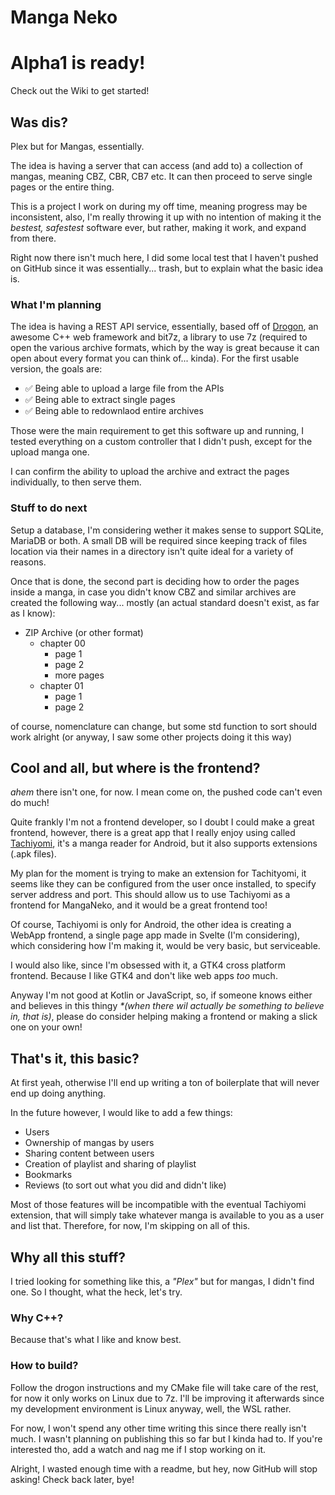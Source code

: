 # Manga Neko

# Alpha1 is ready!

Check out the Wiki to get started!

## Was dis?

Plex but for Mangas, essentially.

The idea is having a server that can access (and add to) a collection of mangas, meaning CBZ, CBR, CB7 etc. It can then proceed to serve single pages or the entire thing.

This is a project I work on during my off time, meaning progress may be inconsistent, also, I'm really throwing it up with no intention of making it the *bestest, safestest* software ever, but rather, making it work, and expand from there.

Right now there isn't much here, I did some local test that I haven't pushed on GitHub since it was essentially... trash, but to explain what the basic idea is.

### What I'm planning

The idea is having a REST API service, essentially, based off of [Drogon](https://github.com/drogonframework/drogon), an awesome C++ web framework and bit7z, a library to use 7z (required to open the various archive formats, which by the way is great because it can open about every format you can think of... kinda).
For the first usable version, the goals are:

 - :white_check_mark: Being able to upload a large file from the APIs
 - :white_check_mark: Being able to extract single pages
 - :white_check_mark: Being able to redownlaod entire archives

Those were the main requirement to get this software up and running, I tested everything on a custom controller that I didn't push, except for the upload manga one.

I can confirm the ability to upload the archive and extract the pages individually, to then serve them.

### Stuff to do next

Setup a database, I'm considering wether it makes sense to support SQLite, MariaDB or both. A small DB will be required since keeping track of files location via their names in a directory isn't quite ideal for a variety of reasons.

Once that is done, the second part is deciding how to order the pages inside a manga, in case you didn't know CBZ and similar archives are created the following way... mostly (an actual standard doesn't exist, as far as I know):

 - ZIP Archive (or other format)
   - chapter 00
     - page 1
     - page 2
     - more pages
   - chapter 01
     - page 1
     - page 2

of course, nomenclature can change, but some std function to sort should work alright (or anyway, I saw some other projects doing it this way)

## Cool and all, but where is the frontend?

*ahem* there isn't one, for now. I mean come on, the pushed code can't even do much!

Quite frankly I'm not a frontend developer, so I doubt I could make a great frontend, however, there is a great app that I really enjoy using called [Tachiyomi](https://tachiyomi.org/), it's a manga reader for Android, but it also supports extensions (.apk files).

My plan for the moment is trying to make an extension for Tachityomi, it seems like they can be configured from the user once installed, to specify server address and port. This should allow us to use Tachiyomi as a frontend for MangaNeko, and it would be a great frontend too!

Of course, Tachiyomi is only for Android, the other idea is creating a WebApp frontend, a single page app made in Svelte (I'm considering), which considering how I'm making it, would be very basic, but serviceable.

I would also like, since I'm obsessed with it, a GTK4 cross platform frontend. Because I like GTK4 and don't like web apps _too_ much.

Anyway I'm not good at Kotlin or JavaScript, so, if someone knows either and believes in this thingy _\*(when there wil actually be something to believe in, that is)_, please do consider helping making a frontend or making a slick one on your own!

## That's it, this basic?

At first yeah, otherwise I'll end up writing a ton of boilerplate that will never end up doing anything.

In the future however, I would like to add a few things:

 - Users
 - Ownership of mangas by users
 - Sharing content between users
 - Creation of playlist and sharing of playlist
 - Bookmarks
 - Reviews (to sort out what you did and didn't like)

Most of those features will be incompatible with the eventual Tachiyomi extension, that will simply take whatever manga is available to you as a user and list that. Therefore, for now, I'm skipping on all of this.

## Why all this stuff?

I tried looking for something like this, a _"Plex"_ but for mangas, I didn't find one. So I thought, what the heck, let's try.

### Why C++?

Because that's what I like and know best.

### How to build?

Follow the drogon instructions and my CMake file will take care of the rest, for now it only works on Linux due to 7z. I'll be improving it afterwards since my development environment is Linux anyway, well, the WSL rather.

For now, I won't spend any other time writing this since there really isn't much. I wasn't planning on publishing this so far but I kinda had to. If you're interested tho, add a watch and nag me if I stop working on it.

Alright, I wasted enough time with a readme, but hey, now GitHub will stop asking! Check back later, bye!